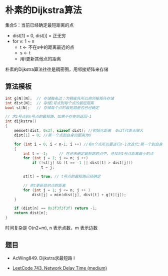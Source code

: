 # 朴素的Dijkstra算法

集合S：当前已经确定最短距离的点

- dist[1] = 0, dist[i] = 正无穷
- for v: 1 ~ n
  - t <- 不在s中的距离最近的点
  - s <- t
  - 用t更新其他点的距离

朴素的Dijkstra算法往往是稠密图，用邻接矩阵来存储

## 算法模板

```cpp
int g[N][N];  // 存储每条边；为稠密阵所以用邻接矩阵存储
int dist[N];  // 存储1号点到每个点的最短距离
bool st[N];   // 存储每个点的最短路是否已经确定

// 求1号点到n号点的最短路，如果不存在则返回-1
int dijkstra()
{
    memset(dist, 0x3f, sizeof dist); //初始化距离  0x3f代表无限大
    dist[1] = 0; //第一个点到自身的距离为0

    for (int i = 0; i < n-1; i ++) //有n个点所以要进行n-1次迭代;第一个到自身距离为0
    {
        int t = -1;     // 在还未确定最短路的点中，寻找到1号点距离最小的点
        for (int j = 1; j <= n; j ++)
            if (!st[j] && (t == -1 || dist[t] > dist[j]))
                t = j;

        st[t] = true; // t号点的最短路已经确定

        // 用t更新其他点的距离
        for (int j = 1; j <= n; j ++ )
            dist[j] = min(dist[j], dist[t] + g[t][j]);
    }

    if (dist[n] == 0x3f3f3f3f) return -1;
    return dist[n];
}
```

时间复杂是 O(n2+m), n 表示点数，m 表示边数

## 题目

- AcWing849. Dijkstra求最短路 I

- [LeetCode 743. Network Delay Time (medium)](./problems/701-800/743.network-delay-time.md)
